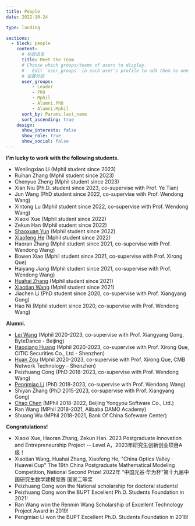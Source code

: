 ```yaml
---
title: People
date: 2022-10-24

type: landing

sections:
  - block: people
    content:
      # 标题语言
      title: Meet the Team
      # Choose which groups/teams of users to display.
      #   Edit `user_groups` in each user's profile to add them to one or more of these groups.
      # 设置分组
      user_groups:
          - Leader
          - PhD
          - Mphil
          - Alumni.PhD
          - Alumni.Mphil
      sort_by: Params.last_name
      sort_ascending: true
    design:
      show_interests: false
      show_role: true
      show_social: false
---
```


**I'm lucky to work with the following students.**
* Wenlingxiao Li (Mphil student since 2023)
* Ruihan Zhang (Mphil student since 2023)
* Chenyue Zheng (Mphil student since 2023)
* Xian Niu (Ph.D. student since 2023, co-supervise with Prof. Ye Tian)
* Jun Wang (PhD student since 2022, co-supervise with Prof. Wendong Wang)
* Xintong Lu (Mphil student since 2022, co-supervise with Prof. Wendong Wang)
* Xiaoxi Xue (Mphil student since 2022)
* Zekun Han (Mphil student since 2022)
* [Shaoxuan Yun](https://github.com/howardyun) (Mphil student since 2022)
* [Xiaofeng He](https://github.com/HXF-eve) (Mphil student since 2022)
* Haoran Zhang (Mphil student since 2021, co-supervise with Prof. Wendong Wang)  
* Bowen Xiao (Mphil student since 2021, co-supervise with Prof. Xirong Que)
* Haiyang Jiang (Mphil student since 2021, co-supervise with Prof. Wendong Wang)  
* [Huahai Zhang](https://github.com/buptzhh) (Mphil student since 2021)
* [Xiaotian Wang](https://github.com/SteveWXT) (Mphil student since 2021)
* Jiachen Li (PhD student since 2020, co-supervise with Prof. Xiangyang Gong)  
* Hao Ni (Mphil student since 2020, co-supervise with Prof. Wendong Wang)

**Alumni.**
* [Lei Wang](https://github.com/wanglei1998) (Mphil 2020-2023, co-supervise with Prof. Xiangyang Gong, ByteDance - Beijing)
* [Haoqiang Huang](https://github.com/Erii81) (Mphil 2020-2023, co-supervise with Prof. Xirong Que, CITIC Securities Co., Ltd - Shenzhen)
* [Huan Zou](https://github.com/vickybull) (Mphil 2020-2023, co-supervise with Prof. Xirong Que, CMB Network Technology - Shenzhen)
* Peizhuang Cong (PhD 2018-2023, co-supervise with Prof. Wendong Wang)
* [Pengmiao Li](https://github.com/PengMLi) (PhD 2018-2023, co-supervise with Prof. Wendong Wang)
* Shiyan Zhang (PhD 2015-2023, co-supervise with Prof. Xiangyang Gong)
* [Chao Chen](https://github.com/curious0906) (MPhil 2018-2022, Beijing Yongyou Software Co., Ltd.)
* Ran Wang (MPhil 2018-2021, Alibaba DAMO Academy)
* Shuang Wu (MPhil 2018-2021, Bank Of China Sofeware Center)

**Congratulations!**
* Xiaoxi Xue, Haoran Zhang, Zekun Han. 2023 Postgraduate Innovation and Entrepreneurship Project -- Level A，2023年研究生创新创业项目A级！
* Xiaotian Wang, Huahai Zhang, Xiaofeng He, "China Optics Valley · Huawei Cup" The 19th China Postgraduate Mathematical Modeling Competition, National Second Prize! 2022年 “中国光谷·华为杯”第十九届中国研究生数学建模竞赛 国家二等奖
* Peizhuang Cong won the National scholarship for doctoral students!
* Peizhuang Cong won the BUPT Excellent Ph.D. Students Foundation in 2021!
* Ran Wang won the Renmin Wang Scholarship of Excellent Technology Project Award in 2019!
* Pengmiao Li won the BUPT Excellent Ph.D. Students Foundation in 2018!